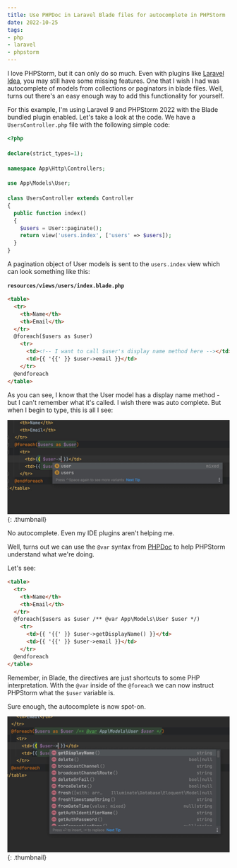 ```yaml
---
title: Use PHPDoc in Laravel Blade files for autocomplete in PHPStorm
date: 2022-10-25
tags:
- php
- laravel
- phpstorm
---
```

I love PHPStorm, but it can only do so much.  Even with plugins like [Laravel Idea](https://laravel-idea.com/docs/overview), you may still have some missing features. One that I wish I had was autocomplete of models from collections or paginators in blade files.  Well, turns out there's an easy enough way to add this functionality for yourself.

<!--more-->

For this example, I'm using Laravel 9 and PHPStorm 2022 with the Blade bundled plugin enabled.  Let's take a look at the code.  We have a `UsersController.php` file with the following simple code:

```php
<?php

declare(strict_types=1);

namespace App\Http\Controllers;

use App\Models\User;

class UsersController extends Controller
{
  public function index()
  {
    $users = User::paginate();
    return view('users.index', ['users' => $users]);
  }
}
```

A pagination object of User models is sent to the `users.index` view which can look something like this:

**`resources/views/users/index.blade.php`**

```html
<table>
  <tr>
    <th>Name</th>
    <th>Email</th>
  </tr>
  @foreach($users as $user)
    <tr>
      <td><!-- I want to call $user's display name method here --></td>
      <td>{{ '{{' }} $user->email }}</td>
    </tr>
  @endforeach
</table>
```

As you can see, I know that the User model has a display name method - but I can't remember what it's called. I wish there was auto complete. But when I begin to type, this is all I see:

[![No Autocomplete](/uploads/2022/no-auto-complete-phpstorm.jpg)](/uploads/2022/no-auto-complete-phpstorm.jpg){: .thumbnail}

No autocomplete. Even my IDE plugins aren't helping me.

Well, turns out we can use the `@var` syntax from [PHPDoc](https://docs.phpdoc.org/3.0/guide/references/phpdoc/tags/var.html) to help PHPStorm understand what we're doing.  

Let's see:

```html
<table>
  <tr>
    <th>Name</th>
    <th>Email</th>
  </tr>
  @foreach($users as $user /** @var App\Models\User $user */)
    <tr>
      <td>{{ '{{' }} $user->getDisplayName() }}</td>
      <td>{{ '{{' }} $user->email }}</td>
    </tr>
  @endforeach
</table>
```

Remember, in Blade, the directives are just shortcuts to some PHP interpretation.  With the `@var` inside of the `@foreach` we can now instruct PHPStorm what the `$user` variable is.  

Sure enough, the autocomplete is now spot-on.

[![Has Autocomplete](/uploads/2022/has-auto-complete-phpstorm.jpg)](/uploads/2022/has-auto-complete-phpstorm.jpg){: .thumbnail}